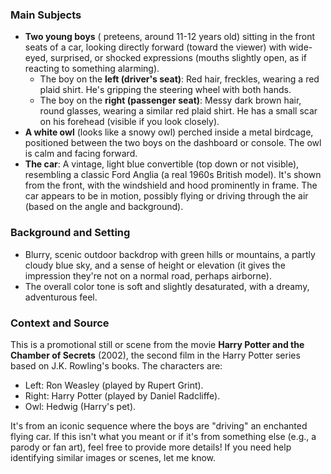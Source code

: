 ### Main Subjects
- **Two young boys** ( preteens, around 11-12 years old) sitting in the front seats of a car, looking directly forward (toward the viewer) with wide-eyed, surprised, or shocked expressions (mouths slightly open, as if reacting to something alarming).
  - The boy on the **left (driver's seat)**: Red hair, freckles, wearing a red plaid shirt. He's gripping the steering wheel with both hands.
  - The boy on the **right (passenger seat)**: Messy dark brown hair, round glasses, wearing a similar red plaid shirt. He has a small scar on his forehead (visible if you look closely).
- **A white owl** (looks like a snowy owl) perched inside a metal birdcage, positioned between the two boys on the dashboard or console. The owl is calm and facing forward.
- **The car**: A vintage, light blue convertible (top down or not visible), resembling a classic Ford Anglia (a real 1960s British model). It's shown from the front, with the windshield and hood prominently in frame. The car appears to be in motion, possibly flying or driving through the air (based on the angle and background).

### Background and Setting
- Blurry, scenic outdoor backdrop with green hills or mountains, a partly cloudy blue sky, and a sense of height or elevation (it gives the impression they're not on a normal road, perhaps airborne).
- The overall color tone is soft and slightly desaturated, with a dreamy, adventurous feel.

### Context and Source
This is a promotional still or scene from the movie **Harry Potter and the Chamber of Secrets** (2002), the second film in the Harry Potter series based on J.K. Rowling's books. The characters are:
- Left: Ron Weasley (played by Rupert Grint).
- Right: Harry Potter (played by Daniel Radcliffe).
- Owl: Hedwig (Harry's pet).

It's from an iconic sequence where the boys are "driving" an enchanted flying car. If this isn't what you meant or if it's from something else (e.g., a parody or fan art), feel free to provide more details! If you need help identifying similar images or scenes, let me know.